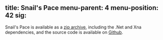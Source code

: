 title: Snail's Pace
menu-parent: 4
menu-position: 42
sig:
---

Snail's Pace is available as a [zip archive][snailspacezip], including the .Net and Xna dependencies, and the
source code is available on [Github][snailspacegit].

[snailspacezip]: http://dl.dropbox.com/u/7859496/Games/SnailsPaceFull.zip
[snailspacegit]: http://github.com/jreese/snailspace
